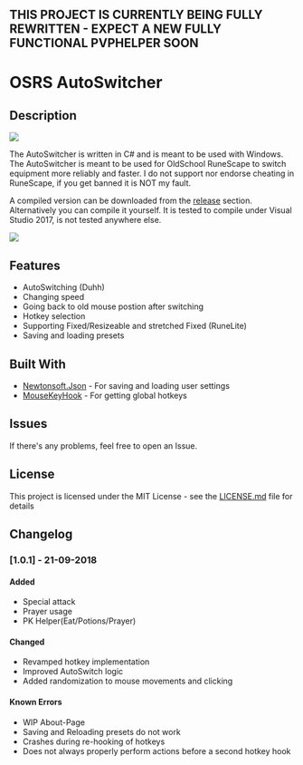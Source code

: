 ## THIS PROJECT IS CURRENTLY BEING FULLY REWRITTEN - EXPECT A NEW FULLY FUNCTIONAL PVPHELPER SOON
# OSRS AutoSwitcher

## Description

![](https://i.imgur.com/2WYffe0.png)

The AutoSwitcher is written in C# and is meant to be used with Windows. The AutoSwitcher is meant to be used for OldSchool RuneScape to switch equipment more reliably and faster. I do not support nor endorse cheating in RuneScape, if you get banned it is NOT my fault.

A compiled version can be downloaded from the [release](https://github.com/SDCAAU/OSRS-AutoSwitcher/releases) section. Alternatively you can compile it yourself. It is tested to compile under Visual Studio 2017, is not tested anywhere else. 

![](https://i.imgur.com/LRaaAba.gif)

## Features

* AutoSwitching (Duhh)
* Changing speed
* Going back to old mouse postion after switching
* Hotkey selection
* Supporting Fixed/Resizeable and stretched Fixed (RuneLite)
* Saving and loading presets

## Built With

* [Newtonsoft.Json](https://www.newtonsoft.com/json) - For saving and loading user settings
* [MouseKeyHook](https://www.nuget.org/packages/MouseKeyHook) - For getting global hotkeys

## Issues
If there's any problems, feel free to open an Issue.

## License

This project is licensed under the MIT License - see the [LICENSE.md](LICENSE.md) file for details

## Changelog

### [1.0.1] - 21-09-2018
#### Added
- Special attack
- Prayer usage
- PK Helper(Eat/Potions/Prayer)
#### Changed
- Revamped hotkey implementation
- Improved AutoSwitch logic
- Added randomization to mouse movements and clicking
#### Known Errors
- WIP About-Page
- Saving and Reloading presets do not work
- Crashes during re-hooking of hotkeys
- Does not always properly perform actions before a second hotkey hook
